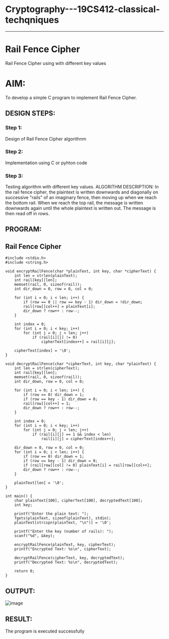 # Cryptography---19CS412-classical-techqniques
----------------------------------------------

# Rail Fence Cipher
Rail Fence Cipher using with different key values

# AIM:

To develop a simple C program to implement Rail Fence Cipher.

## DESIGN STEPS:

### Step 1:

Design of Rail Fence Cipher algorithnm 

### Step 2:

Implementation using C or pyhton code

### Step 3:

Testing algorithm with different key values. 
ALGORITHM DESCRIPTION:
In the rail fence cipher, the plaintext is written downwards and diagonally on successive "rails" of an imaginary fence, then moving up when we reach the bottom rail. When we reach the top rail, the message is written downwards again until the whole plaintext is written out. The message is then read off in rows.

## PROGRAM:
## Rail Fence Cipher
~~~
#include <stdio.h>
#include <string.h>

void encryptRailFence(char *plainText, int key, char *cipherText) {
    int len = strlen(plainText);
    int rail[key][len];
    memset(rail, 0, sizeof(rail));
    int dir_down = 0, row = 0, col = 0;

    for (int i = 0; i < len; i++) {
        if (row == 0 || row == key - 1) dir_down = !dir_down;
        rail[row][col++] = plainText[i];
        dir_down ? row++ : row--;
    }

    int index = 0;
    for (int i = 0; i < key; i++)
        for (int j = 0; j < len; j++)
            if (rail[i][j] != 0)
                cipherText[index++] = rail[i][j];

    cipherText[index] = '\0';
}

void decryptRailFence(char *cipherText, int key, char *plainText) {
    int len = strlen(cipherText);
    int rail[key][len];
    memset(rail, 0, sizeof(rail));
    int dir_down, row = 0, col = 0;

    for (int i = 0; i < len; i++) {
        if (row == 0) dir_down = 1;
        if (row == key - 1) dir_down = 0;
        rail[row][col++] = 1;
        dir_down ? row++ : row--;
    }

    int index = 0;
    for (int i = 0; i < key; i++)
        for (int j = 0; j < len; j++)
            if (rail[i][j] == 1 && index < len)
                rail[i][j] = cipherText[index++];

    dir_down = 0, row = 0, col = 0;
    for (int i = 0; i < len; i++) {
        if (row == 0) dir_down = 1;
        if (row == key - 1) dir_down = 0;
        if (rail[row][col] != 0) plainText[i] = rail[row][col++];
        dir_down ? row++ : row--;
    }

    plainText[len] = '\0';
}

int main() {
    char plainText[100], cipherText[100], decryptedText[100];
    int key;

    printf("Enter the plain text: ");
    fgets(plainText, sizeof(plainText), stdin);
    plainText[strcspn(plainText, "\n")] = '\0';

    printf("Enter the key (number of rails): ");
    scanf("%d", &key);

    encryptRailFence(plainText, key, cipherText);
    printf("Encrypted Text: %s\n", cipherText);

    decryptRailFence(cipherText, key, decryptedText);
    printf("Decrypted Text: %s\n", decryptedText);

    return 0;
}

~~~
## OUTPUT:
![image](https://github.com/user-attachments/assets/e63f695f-8e99-4212-b654-94c7cd12232f)


## RESULT:
The program is executed successfully



